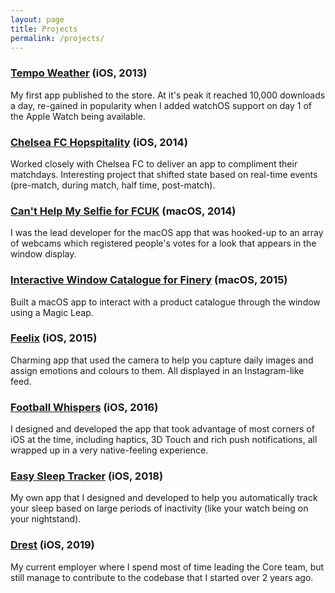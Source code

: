 ```yaml
---
layout: page
title: Projects
permalink: /projects/
---
```


### [Tempo Weather](https://twitter.com/tempoweather) (iOS, 2013)

My first app published to the store. At it's peak it reached 10,000 downloads a day, re-gained in popularity when I added watchOS support on day 1 of the Apple Watch being available.

### [Chelsea FC Hopspitality](https://apps.apple.com/gb/app/chelsea-fc-hospitality/id751451886) (iOS, 2014)

Worked closely with Chelsea FC to deliver an app to compliment their matchdays. Interesting project that shifted state based on real-time events (pre-match, during match, half time, post-match).

### [Can't Help My Selfie for FCUK](https://vimeo.com/94516759) (macOS, 2014)
I was the lead developer for the macOS app that was hooked-up to an array of webcams which registered people's votes for a look that appears in the window display. 

### [Interactive Window Catalogue for Finery](https://vimeo.com/118485213) (macOS, 2015)
Built a macOS app to interact with a product catalogue through the window using a Magic Leap.

### [Feelix](https://artgym.com/what-if-we-could-picture-how-the-world-feels/) (iOS, 2015)
Charming app that used the camera to help you capture daily images and assign emotions and colours to them. All displayed in an Instagram-like feed.

### [Football Whispers]({{site.url}}/assets/videos/football_whispers/football_whispers.mp4) (iOS, 2016)
I designed and developed the app that took advantage of most corners of iOS at the time, including haptics, 3D Touch and rich push notifications, all wrapped up in a very native-feeling experience.

### [Easy Sleep Tracker](https://www.noactivityapp.com) (iOS, 2018)
My own app that I designed and developed to help you automatically track your sleep based on large periods of inactivity (like your watch being on your nightstand).

### [Drest](https://www.drest.com) (iOS, 2019)
My current employer where I spend most of time leading the Core team, but still manage to contribute to the codebase that I started over 2 years ago.
